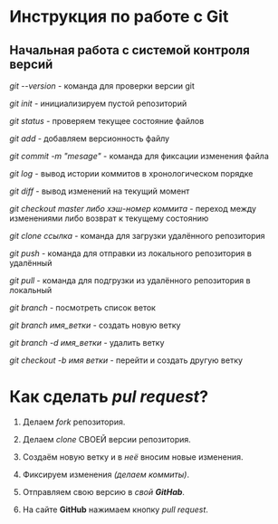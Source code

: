 # Инструкция по работе с Git

## Начальная работа с системой контроля версий

*git --version* - команда для проверки версии git

*git init* - инициализируем пустой репозиторий

*git status* - проверяем текущее состояние файлов

*git add* - добавляем версионность файлу

*git commit -m "mesage"* - команда для фиксации изменения файла

*git log* - вывод истории коммитов в хронологическом порядке

*git diff* - вывод изменений на текущий момент

*git checkout master либо хэш-номер коммита* - переход между изменениями либо возврат к текущему состоянию

*git clone ссылка* - команда для загрузки удалённого репозитория

*git push* - команда для отправки из локального репозитория в удалённый

*git pull* - команда для подгрузки из удалённого репозитория в локальный

*git branch* - посмотреть список веток

*git branch имя_ветки* - создать новую ветку

*git branch -d имя_ветки* - удалить ветку

*git checkout -b имя ветки* - перейти и создать другую ветку

# Как сделать *pul request*?

1. Делаем *fork* репозитория.

2. Делаем *clone* СВОЕЙ версии репозитория.

3. Создаём новую ветку и в *неё* вносим новые изменения.

4. Фиксируем изменения *(делаем коммиты)*.

5. Отправляем свою версию в *свой **GitHab***.

6. На сайте **GitHub** нажимаем кнопку *pull request*.


